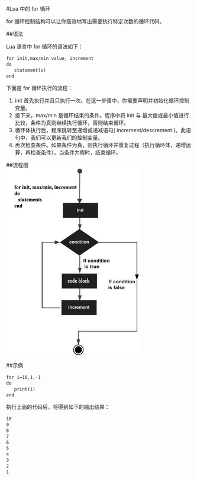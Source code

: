 #Lua 中的 for 循环  

for 循环控制结构可以让你高效地写出需要执行特定次数的循环代码。  

##语法  

Lua 语言中 for 循环的语法如下：  

```
for init,max/min value, increment
do
   statement(s)
end
```  

下面是 for 循环执行的流程：  
<ol>
	<li>init 首先执行并且只执行一次。在这一步骤中，你需要声明并初始化循环控制变量。
	</li>
	<li>接下来，max/min 是循环结束的条件。程序中将 init 与 最大值或最小值进行比较，条件为真则继续执行循环，否则结束循环。
	</li>
	<li>循环体执行后，程序跳转至递增或递减语句( increment/descrement )。此语句中，我们可以更新我们的控制变量。
	</li>
	<li>再次检查条件。如果条件为真，则执行循环并重复过程（执行循环体，递增运算，再检查条件）。当条件为假时，结束循环。
	</li>
</ol>

##流程图  
![](images/for_loop.jpg)  

##示例  

```
for i=10,1,-1 
do 
   print(i) 
end
```  

执行上面的代码后，将得到如下的输出结果：  

```
10
9
8
7
6
5
4
3
2
1
```
